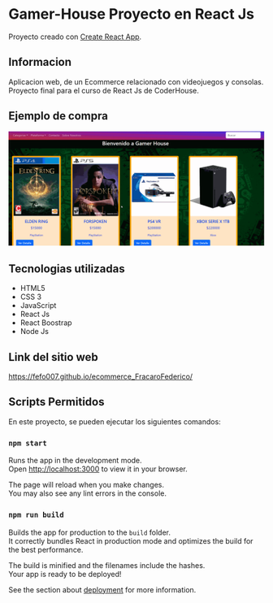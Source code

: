 # Gamer-House Proyecto en React Js

Proyecto creado con [Create React App](https://github.com/facebook/create-react-app).

## Informacion
Aplicacion web, de un Ecommerce relacionado con videojuegos y consolas.
Proyecto final para el curso de React Js de CoderHouse.

## Ejemplo de compra

![](/testBuy.gif)

## Tecnologias utilizadas

- HTML5
- CSS 3
- JavaScript
- React Js
- React Boostrap
- Node Js


## Link del sitio web

https://fefo007.github.io/ecommerce_FracaroFederico/

## Scripts Permitidos

En este proyecto, se pueden ejecutar los siguientes comandos:

### `npm start`

Runs the app in the development mode.\
Open [http://localhost:3000](http://localhost:3000) to view it in your browser.

The page will reload when you make changes.\
You may also see any lint errors in the console.

### `npm run build`

Builds the app for production to the `build` folder.\
It correctly bundles React in production mode and optimizes the build for the best performance.

The build is minified and the filenames include the hashes.\
Your app is ready to be deployed!

See the section about [deployment](https://facebook.github.io/create-react-app/docs/deployment) for more information.
